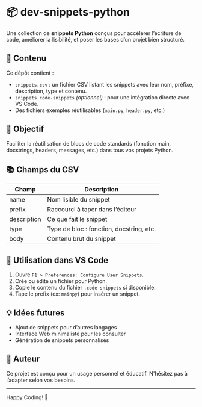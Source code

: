 # 📦 dev-snippets-python

Une collection de **snippets Python** conçus pour accélérer l’écriture de code, améliorer la lisibilité, et poser les bases d’un projet bien structuré.

## 📁 Contenu

Ce dépôt contient :

- `snippets.csv` : un fichier CSV listant les snippets avec leur nom, préfixe, description, type et contenu.
- `snippets.code-snippets` *(optionnel)* : pour une intégration directe avec VS Code.
- Des fichiers exemples réutilisables (`main.py`, `header.py`, etc.)

## 📌 Objectif

Faciliter la réutilisation de blocs de code standards (fonction main, docstrings, headers, messages, etc.) dans tous vos projets Python.

## 📚 Champs du CSV

| Champ      | Description                                   |
|------------|-----------------------------------------------|
| name       | Nom lisible du snippet                        |
| prefix     | Raccourci à taper dans l’éditeur              |
| description| Ce que fait le snippet                        |
| type       | Type de bloc : fonction, docstring, etc.      |
| body       | Contenu brut du snippet                       |

## 🚀 Utilisation dans VS Code

1. Ouvre `F1 > Preferences: Configure User Snippets`.
2. Crée ou édite un fichier pour Python.
3. Copie le contenu du fichier `.code-snippets` si disponible.
4. Tape le prefix (ex: `mainpy`) pour insérer un snippet.

## 💡 Idées futures

- Ajout de snippets pour d’autres langages
- Interface Web minimaliste pour les consulter
- Génération de snippets personnalisés

## 🧔 Auteur

Ce projet est conçu pour un usage personnel et éducatif. N'hésitez pas à l’adapter selon vos besoins.

---

Happy Coding! 🚀
